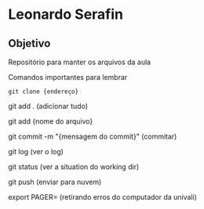 # Leonardo Serafin

## Objetivo
Repositório para manter os arquivos da aula

Comandos importantes para lembrar
```
git clone {endereço}
```
git add . (adicionar tudo)

git add {nome do arquivo}

git commit -m "{mensagem do commit}" (commitar)

git log (ver o log)
 
git status (ver a situation do working dir)

git push (enviar para nuvem)

export PAGER= (retirando erros do computador da univali)
